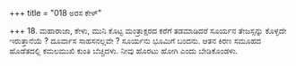 +++
title = "018 ಅರಸ ಕೇಳ್"

+++
18. ಮಹಾರಾಜಾ, ಕೇಳು, ಮುನಿ ಕೊಟ್ಟ ಮಂತ್ರಾಕ್ಷರದ ಕರೆಗೆ ತಡಮಾಡಿದರೆ ಸೂರ್ಯನ ತೇಜಸ್ಸನ್ನು ಕೊಳ್ಳದೇ ಇರುತ್ತಾನೆಯೆ ? ದೂರ್ವಾಸ ಸಾಹಸನಲ್ಲವೇ ? ಸೂರ್ಯನು ಭೂಮಿಗೆ ಬಂದನು. ಆತನ ಕಿರಣ ಸಮೂಹದ ಹೊಡೆತದಲ್ಲಿ ಕಮಲಮುಖಿ ಕುಂತಿ ಬೆಚ್ಚಿದಳು. ನೀವು ಹೊರಟು ಹೋಗಿ ಎಂದು ಬೇಡಿಕೊಂಡಳು.
